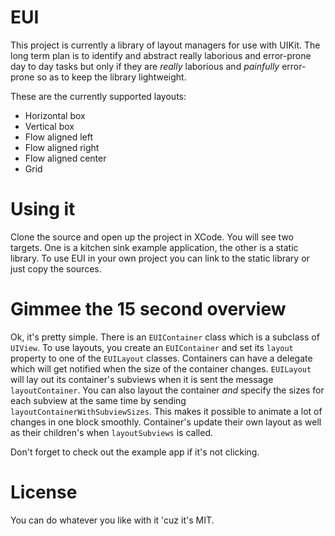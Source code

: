 # EUI
This project is currently a library of layout managers for use with UIKit. The long term plan is 
to identify and abstract really laborious and error-prone day to day tasks but only if they are *really* 
laborious and *painfully* error-prone so as to keep the library lightweight.

These are the currently supported layouts:

* Horizontal box
* Vertical box
* Flow aligned left
* Flow aligned right
* Flow aligned center
* Grid

# Using it
Clone the source and open up the project in XCode. You will see two targets. One is a kitchen sink 
example application, the other is a static library. To use EUI in your own project you can link to the 
static library or just copy the sources.

# Gimmee the 15 second overview
Ok, it's pretty simple. There is an `EUIContainer` class which is a subclass of `UIView`. To use layouts,
you create an `EUIContainer` and set its `layout` property to one of the `EUILayout` classes. Containers
can have a delegate which will get notified when the size of the container changes. `EUILayout` will lay out
its container's subviews when it is sent the message `layoutContainer`. You can also layout the container
*and* specify the sizes for each subview at the same time by sending `layoutContainerWithSubviewSizes`. 
This makes it possible to animate a lot of changes in one block smoothly. Container's update their own layout 
as well as their children's when `layoutSubviews` is called. 

Don't forget to check out the example app if it's not clicking.

# License
You can do whatever you like with it 'cuz it's MIT.